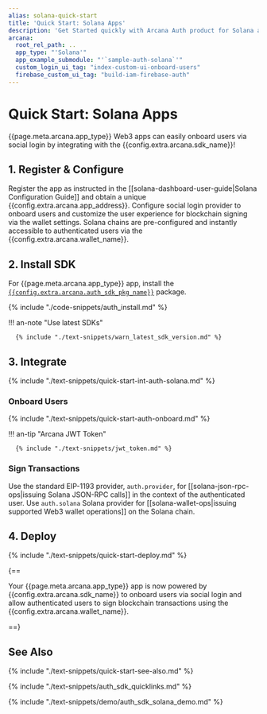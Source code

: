 ```yaml
---
alias: solana-quick-start
title: 'Quick Start: Solana Apps'
description: 'Get Started quickly with Arcana Auth product for Solana apps by using these step-by-step instructions. Use the Arcana Developer Dashboard to register the app, get a client ID and then use the client ID to integrate the app with the Arcana Auth SDK.'
arcana:
  root_rel_path: ..
  app_type: "'Solana'"
  app_example_submodule: "'`sample-auth-solana`'"
  custom_login_ui_tag: "index-custom-ui-onboard-users"
  firebase_custom_ui_tag: "build-iam-firebase-auth"
---
```


# Quick Start: Solana Apps

{{page.meta.arcana.app_type}} Web3 apps can easily onboard users via social login by integrating with the {{config.extra.arcana.sdk_name}}!

## 1. Register & Configure

Register the app as instructed in the [[solana-dashboard-user-guide|Solana Configuration Guide]] and obtain a unique {{config.extra.arcana.app_address}}. Configure social login provider to onboard users and customize the user experience for blockchain signing via the wallet settings. Solana chains are pre-configured and instantly accessible to authenticated users via the {{config.extra.arcana.wallet_name}}.

## 2. Install SDK

For {{page.meta.arcana.app_type}} app, install the [`{{config.extra.arcana.auth_sdk_pkg_name}}`](https://www.npmjs.com/package/@arcana/auth) package.

{% include "./code-snippets/auth_install.md" %}

!!! an-note "Use latest SDKs"
  
      {% include "./text-snippets/warn_latest_sdk_version.md" %}

## 3. Integrate

{% include "./text-snippets/quick-start-int-auth-solana.md" %}

### Onboard Users

{% include "./text-snippets/quick-start-auth-onboard.md" %}

!!! an-tip "Arcana JWT Token"

      {% include "./text-snippets/jwt_token.md" %}

### Sign Transactions

Use the standard EIP-1193 provider, `auth.provider`, for [[solana-json-rpc-ops|issuing Solana JSON-RPC calls]] in the context of the authenticated user.  Use `auth.solana` Solana provider for [[solana-wallet-ops|issuing supported Web3 wallet operations]] on the Solana chain.

## 4. Deploy

{% include "./text-snippets/quick-start-deploy.md" %}

{==

Your {{page.meta.arcana.app_type}} app is now powered by {{config.extra.arcana.sdk_name}} to onboard users via social login and allow authenticated users to sign blockchain transactions using the {{config.extra.arcana.wallet_name}}. 

==}

## See Also

{% include "./text-snippets/quick-start-see-also.md" %}

{% include "./text-snippets/auth_sdk_quicklinks.md" %}

{% include "./text-snippets/demo/auth_sdk_solana_demo.md" %}